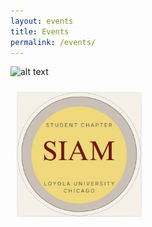 ```yaml
---
layout: events 
title: Events 
permalink: /events/
---
```


![alt text](![teal-siamlogo](https://github.com/user-attachments/assets/44fd6ada-49d1-4a48-a02d-b4cc7bfaaa77))

<img src="/assets/Logo.jpg" width="200" style="float: left; padding: 10px;">
